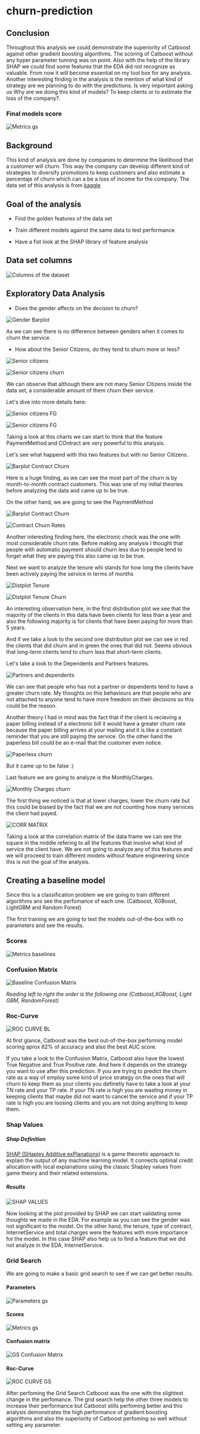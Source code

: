 # churn-prediction

## Conclusion 

Throughout this analysis we could demonstrate the superiority of Catboost against other gradient boosting algorithms. The scoring of Catboost without any hyper parameter tunning was on point. Also with the help of the library SHAP we could find some features that the EDA did not recognize as valuable. From now it will become essential on my tool box for any analysis. Another interesting finding in the analysis is the mention of what kind of strategy are we planning to do with the predictions. Is very important asking us Why are we doing this kind of models? To keep clients or to estimate the loss of the company?.

### Final models score

![](imgs/metrics-gs.png?raw=true "Metrics gs")

## Background

This kind of analysis are done by companies to determine the likelihood that a customer will churn. This way the company can develop different kind of strategies to diversify promotions to keep customers and also estimate a percentaje of churn which can a be a loss of income for the company. The data set of this analysis is from [kaggle](https://www.kaggle.com/blastchar/telco-customer-churn)


## Goal of the analysis

- Find the golden features of the data set

- Train different models against the same data to test performance

- Have a fist look at the SHAP library of feature analysis


## Data set columns

![](imgs/data-columns.png?raw=true "Columns of the dataset")


## Exploratory Data Analysis

- Does the gender affects on the decision to churn?

![](imgs/barplot-gender.png?raw=true "Gender Barplot")

As we can see there is no difference between genders when it comes to churn the service.

- How about the Senior Citizens, do they tend to shurn more or less?

![](imgs/barplot-scitizen.png?raw=true "Senior citizens")

![](imgs/barplot-scitizen-churn.png?raw=true "Senior citizens churn")



We can observe that although there are not many Senior Citizens inside the data set, a considerable amount of them churn their service. 

Let's dive into more details here:

![](imgs/facetgrid-scitizen.png?raw=true "Senior citizens FG")

![](imgs/facetgrid-scitizen2.png?raw=true "Senior citizens FG")

Taking a look at this charts we can start to think that the feature PaymentMethod and COntract are very powerful to this analysis.

Let's see what happend with this two features but with no Senior Citizens.

![](imgs/barplot-contract.png?raw=true "Barplot Contract Churn")

Here is a huge finding, as we can see the most part of the churn is by month-to-month contract customers. This was one of my initial theories before analyzing the data and came up to be true.

On the other hand, we are going to see the PaymentMethod

![](imgs/barplot-pmethod.png?raw=true "Barplot Contract Churn")


![](imgs/rates.png?raw=true "Contract Churn Rates")

Another interesting finding here, the electronic check was the one with most considerable churn rate. Before making any analysis I thought that people with automatic payment should churn less due to people tend to forget what they are paying this also came up to be true.

Next we want to analyze the tenure whi stands for how long the clients have been actively paying the service in terms of months

![](imgs/distplot-tenure.png?raw=true "Distplot Tenure")

![](imgs/distplot-tenure-churn.png?raw=true "Distplot Tenure Churn")

An interesting observation here, in the first distribution plot we see that the majority of the clients in this data have been clients for less than a year and also the following majority is for clients that have been paying for more than 5 years. 

And if we take a look to the second one distribution plot we can see in red the clients that did churn and in green the ones that did not. Seems obvious that long-term clients tend to churn less that short-term clients.

Let's take a look to the Dependents and Partners features.

![](imgs/facetgrid-partners-dependants.png?raw=true "Partners and dependents")

We can see that people who has not a partner or dependents tend to have a greater churn rate. My thoughts on this behaviours are that people who are not attached to anyone tend to have more freedom on their decisions so this could be the reason.

Another theory I had in mind was the fact that if the client is recieving a paper billing instead of a electronic bill it would have a greater churn rate because the paper billing arrives at your mailing and it is like a constant reminder that you are still paying the service. On the other hand the paperless bill could be an e-mail that the customer even notice.

![](imgs/barplot-paperless.png?raw=true "Paperless churn")

But it came up to be false :)

Last feature we are going to analyze is the MonthlyCharges.

![](imgs/distplot-monthlycharges.png?raw=true "Monthly Charges churn")

The first thing we noticed is that at lower charges, lower the churn rate but this could be biased by the fact that we are not counting how many services the client had payed.

![](imgs/correlation-matrix.png?raw=true "CORR MATRIX")

Taking a look at the correlation matrix of the data frame we can see the square in the middle refering to all the features that involve what kind of service the client have. We are not going to analyze any of this features and we will proceed to train different models without feature engineering since this is not the goal of the analysis.

## Creating a baseline model

Since this is a classification problem we are going to train different algorithms ans see the perfomance of each one. (Catboost, XGBoost, LightGBM and Random Forest)

The first training we are going to test the models out-of-the-box with no parameters and see the results.

### Scores

![](imgs/metrics-baseline.png?raw=true "Metrics baselines")

### Confusion Matrix

![](imgs/confusionm-baselinemodels.png?raw=true "Baseline Confusion Matrix")


*Reading left to right the order is the following one (Catboost,XGBoost, Light GBM, RandomForest)*

### Roc-Curve

![](imgs/roccurve-baselinemodels.png?raw=true "ROC CURVE BL")

At first glance, Catboost was the best out-of-the-box performing model scoring aprox 82% of accuracy and also the best AUC score.

If you take a look to the Confusion Matrix, Catboost also have the lowest True Negative and True Positive rate. And here it depends on the strategy you want to use after this prediction. If you are trying to predict the churn rate as a way of employ some kind of price strategy on the ones that will churn to keep them as your clients you definetly have to take a look at your TN rate and your TP rate. If your TN rate is high you are wasting money in keeping clients that maybe did not want to cancel the service and if your TP rate is high you are loosing clients and you are not doing anything to keep them.


### Shap Values

##### Shap Definition

[SHAP (SHapley Additive exPlanations)](https://github.com/slundberg/shap) is a game theoretic approach to explain the output of any machine learning model. It connects optimal credit allocation with local explanations using the classic Shapley values from game theory and their related extensions. 

##### Results

![](imgs/shap-values.png?raw=true "SHAP VALUES")

Now looking at the plot provided by SHAP we can start validating some thoughts we made in the EDA. For example as you can see the gender was not significant to the model. On the other hand, the tenure, type of contract, InternetService and total charges were the features with more importance for the model. In this case SHAP also help us to find a feature that we did not analyze in the EDA, InternetService.


### Grid Search

We are going to make a basic grid search to see if we can get better results.

#### Parameters

![](imgs/params-gs.png?raw=true "Parameters gs")

####  Scores

![](imgs/metrics-gs.png?raw=true "Metrics gs")


#### Confusion matrix

![](imgs/confusionm-gs.png?raw=true "GS Confusion Matrix")

#### Roc-Curve

![](imgs/roccurve-gs.png?raw=true "ROC CURVE GS")

After perfoming the Grid Search Catboost was the one with the slightest change in the perfomance. The grid search help the other three models to increase their performance but Catboost stills perfoming better and this analysis demonstrates the high performance of gradient boosting algorithms and also the superiority of Catboost perfoming so well without setting any parameter. 

